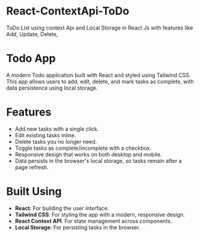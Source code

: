 # React-ContextApi-ToDo
ToDo List using context Api and Local Storage in React Js with features like Add, Update, Delete,



# Todo App
A modern Todo application built with React and styled using Tailwind CSS. This app allows users to add, edit, delete, and mark tasks as complete, with data persistence using local storage.

# Features
- Add new tasks with a single click.
- Edit existing tasks inline.
- Delete tasks you no longer need.
- Toggle tasks as complete/incomplete with a checkbox.
- Responsive design that works on both desktop and mobile.
- Data persists in the browser's local storage, so tasks remain after a page refresh.

# Built Using
- **React**: For building the user interface.
- **Tailwind CSS**: For styling the app with a modern, responsive design.
- **React Context API**: For state management across components.
- **Local Storage**: For persisting tasks in the browser.

